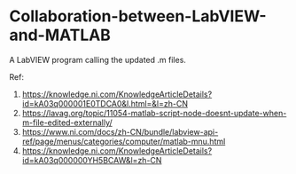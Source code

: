 # Collaboration-between-LabVIEW-and-MATLAB
A LabVIEW program calling the updated .m files.

Ref: <br>
1. https://knowledge.ni.com/KnowledgeArticleDetails?id=kA03q000001E0TDCA0&l.html=&l=zh-CN <br>
2. https://lavag.org/topic/11054-matlab-script-node-doesnt-update-when-m-file-edited-externally/ <br>
3. https://www.ni.com/docs/zh-CN/bundle/labview-api-ref/page/menus/categories/computer/matlab-mnu.html <br>
4. https://knowledge.ni.com/KnowledgeArticleDetails?id=kA03q000000YH5BCAW&l=zh-CN <br>
